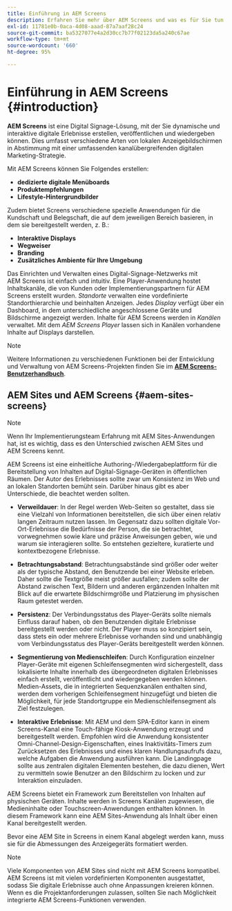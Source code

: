 ```yaml
---
title: Einführung in AEM Screens
description: Erfahren Sie mehr über AEM Screens und was es für Sie tun kann.
exl-id: 11781e0b-0aca-4d08-aaad-87a7aaf28c24
source-git-commit: ba5327077e4a2d30cc7b77f02123da5a240c67ae
workflow-type: tm+mt
source-wordcount: '660'
ht-degree: 95%

---
```


# Einführung in AEM Screens {#introduction}

**AEM Screens** ist eine Digital Signage-Lösung, mit der Sie dynamische und interaktive digitale Erlebnisse erstellen, veröffentlichen und wiedergeben können. Dies umfasst verschiedene Arten von lokalen Anzeigebildschirmen in Abstimmung mit einer umfassenden kanalübergreifenden digitalen Marketing-Strategie.

Mit AEM Screens können Sie Folgendes erstellen:

* **dedizierte digitale Menüboards**
* **Produktempfehlungen**
* **Lifestyle-Hintergrundbilder**

Zudem bietet Screens verschiedene spezielle Anwendungen für die Kundschaft und Belegschaft, die auf dem jeweiligen Bereich basieren, in dem sie bereitgestellt werden, z. B.:

* **Interaktive Displays**
* **Wegweiser**
* **Branding**
* **Zusätzliches Ambiente für Ihre Umgebung**

Das Einrichten und Verwalten eines Digital-Signage-Netzwerks mit AEM Screens ist einfach und intuitiv. Eine Player-Anwendung hostet Inhaltskanäle, die von Kunden oder Implementierungspartnern für AEM Screens erstellt wurden. *Standorte* verwalten eine vordefinierte Standorthierarchie und beinhalten Anzeigen. Jedes *Display* verfügt über ein Dashboard, in dem unterschiedliche angeschlossene Geräte und Bildschirme angezeigt werden. Inhalte für AEM Screens werden in *Kanälen* verwaltet. Mit dem *AEM Screens Player* lassen sich in Kanälen vorhandene Inhalte auf Displays darstellen.



>[!NOTE]
>
>Weitere Informationen zu verschiedenen Funktionen bei der Entwicklung und Verwaltung von AEM Screens-Projekten finden Sie im **[AEM Screens-Benutzerhandbuch](https://experienceleague.adobe.com/de/docs/experience-manager-screens/user-guide/aem-screens-introduction)**.

## AEM Sites und AEM Screens {#aem-sites-screens}

>[!NOTE]
>
>Wenn Ihr Implementierungsteam Erfahrung mit AEM Sites-Anwendungen hat, ist es wichtig, dass es den Unterschied zwischen AEM Sites und AEM Screens kennt.

AEM Screens ist eine einheitliche Authoring-/Wiedergabeplattform für die Bereitstellung von Inhalten auf Digital-Signage-Geräten in öffentlichen Räumen. Der Autor des Erlebnisses sollte zwar um Konsistenz im Web und an lokalen Standorten bemüht sein. Darüber hinaus gibt es aber Unterschiede, die beachtet werden sollten.

* **Verweildauer**: In der Regel werden Web-Seiten so gestaltet, dass sie eine Vielzahl von Informationen bereitstellen, die sich über einen relativ langen Zeitraum nutzen lassen. Im Gegensatz dazu sollten digitale Vor-Ort-Erlebnisse die Bedürfnisse der Person, die sie betrachtet, vorwegnehmen sowie klare und präzise Anweisungen geben, wie und warum sie interagieren sollte. So entstehen gezieltere, kuratierte und kontextbezogene Erlebnisse.

* **Betrachtungsabstand**: Betrachtungsabstände sind größer oder weiter als der typische Abstand, den Benutzende bei einer Website erleben. Daher sollte die Textgröße meist größer ausfallen; zudem sollte der Abstand zwischen Text, Bildern und anderen ergänzenden Inhalten mit Blick auf die erwartete Bildschirmgröße und Platzierung im physischen Raum getestet werden.

* **Persistenz**: Der Verbindungsstatus des Player-Geräts sollte niemals Einfluss darauf haben, ob den Benutzenden digitale Erlebnisse bereitgestellt werden oder nicht. Der Player muss so konzipiert sein, dass stets ein oder mehrere Erlebnisse vorhanden sind und unabhängig vom Verbindungsstatus des Player-Geräts bereitgestellt werden können.

* **Segmentierung von Medienschleifen**: Durch Konfiguration einzelner Player-Geräte mit eigenen Schleifensegmenten wird sichergestellt, dass lokalisierte Inhalte innerhalb des übergeordneten digitalen Erlebnisses einfach erstellt, veröffentlicht und wiedergegeben werden können. Medien-Assets, die in integrierten Sequenzkanälen enthalten sind, werden dem vorherigen Schleifensegment hinzugefügt und bieten die Möglichkeit, für jede Standortgruppe ein Medienschleifensegment als Ziel festzulegen.

* **Interaktive Erlebnisse**: Mit AEM und dem SPA-Editor kann in einem Screens-Kanal eine Touch-fähige Kiosk-Anwendung erzeugt und bereitgestellt werden. Empfohlen wird die Anwendung konsistenter Omni-Channel-Design-Eigenschaften, eines Inaktivitäts-Timers zum Zurücksetzen des Erlebnisses und eines klaren Handlungsaufrufs dazu, welche Aufgaben die Anwendung ausführen kann. Die Landingpage sollte aus zentralen digitalen Elementen bestehen, die dazu dienen, Wert zu vermitteln sowie Benutzer an den Bildschirm zu locken und zur Interaktion einzuladen.

AEM Screens bietet ein Framework zum Bereitstellen von Inhalten auf physischen Geräten. Inhalte werden in Screens Kanälen zugewiesen, die Medieninhalte oder Touchscreen-Anwendungen enthalten können. In diesem Framework kann eine AEM Sites-Anwendung als Inhalt über einen Kanal bereitgestellt werden.

Bevor eine AEM Site in Screens in einem Kanal abgelegt werden kann, muss sie für die Abmessungen des Anzeigegeräts formatiert werden.

>[!NOTE]
>Viele Komponenten von AEM Sites sind nicht mit AEM Screens kompatibel. AEM Screens ist mit vielen vordefinierten Komponenten ausgestattet, sodass Sie digitale Erlebnisse auch ohne Anpassungen kreieren können. Wenn es die Projektanforderungen zulassen, sollten Sie nach Möglichkeit integrierte AEM Screens-Funktionen verwenden.
